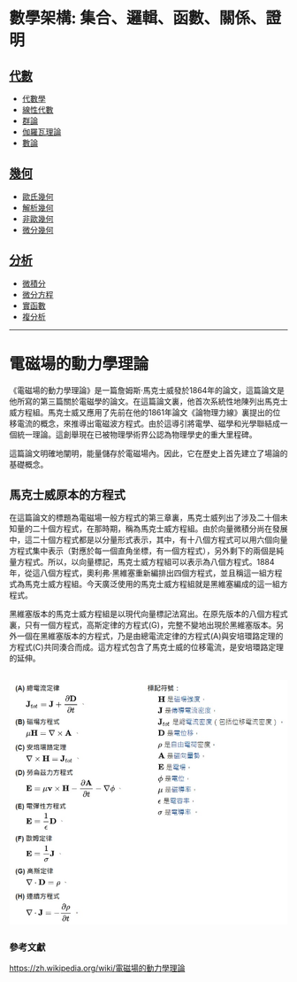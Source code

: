 # 數學架構: 集合、邏輯、函數、關係、證明
## [代數](https://zh.wikipedia.org/zh-tw/%E4%BB%A3%E6%95%B0)
* [代數學](https://zh-yue.wikipedia.org/wiki/%E4%BB%A3%E6%95%B8%E5%AD%B8)
* [線性代數](https://zh.wikipedia.org/wiki/%E7%BA%BF%E6%80%A7%E4%BB%A3%E6%95%B0)
* [群論](https://zh.wikipedia.org/zh-tw/%E7%BE%A4%E8%AE%BA)
* [伽羅瓦理論](https://zh.wikipedia.org/zh-tw/%E4%BC%BD%E7%BE%85%E7%93%A6%E7%90%86%E8%AB%96)
* [數論](https://zh.wikipedia.org/zh-tw/%E6%95%B0%E8%AE%BA)
## [幾何](https://zh-yue.wikipedia.org/wiki/%E5%B9%BE%E4%BD%95%E5%AD%B8)
* [歐氏幾何](https://zh.wikipedia.org/zh-tw/%E6%AC%A7%E5%87%A0%E9%87%8C%E5%BE%97%E5%87%A0%E4%BD%95)
* [解析幾何](https://zh.wikipedia.org/zh-tw/%E8%A7%A3%E6%9E%90%E5%87%A0%E4%BD%95)
* [非歐幾何](https://zh.wikipedia.org/zh-tw/%E9%9D%9E%E6%AC%A7%E5%87%A0%E9%87%8C%E5%BE%97%E5%87%A0%E4%BD%95)
* [微分幾何](https://zh.wikipedia.org/zh-tw/%E5%BE%AE%E5%88%86%E5%87%A0%E4%BD%95)
## [分析](https://zh.wikipedia.org/zh-tw/%E6%95%B0%E5%AD%A6%E5%88%86%E6%9E%90)
* [微積分](https://zh.wikipedia.org/zh-tw/%E5%BE%AE%E7%A7%AF%E5%88%86%E5%AD%A6)
* [微分方程](https://zh.wikipedia.org/zh-tw/%E5%BE%AE%E5%88%86%E6%96%B9%E7%A8%8B)
* [實函數](https://zh.wikipedia.org/zh-tw/%E5%AE%9E%E5%87%BD%E6%95%B0)
* [複分析](https://zh.wikipedia.org/wiki/%E8%A4%87%E5%88%86%E6%9E%90)
---
# 電磁場的動力學理論
《電磁場的動力學理論》是一篇詹姆斯·馬克士威發於1864年的論文，這篇論文是他所寫的第三篇關於電磁學的論文。在這篇論文裏，他首次系統性地陳列出馬克士威方程組。馬克士威又應用了先前在他的1861年論文《論物理力線》裏提出的位移電流的概念，來推導出電磁波方程式。由於這導引將電學、磁學和光學聯結成一個統一理論。這創舉現在已被物理學術界公認為物理學史的重大里程碑。

這篇論文明確地闡明，能量儲存於電磁場內。因此，它在歷史上首先建立了場論的基礎概念。
## 馬克士威原本的方程式
在這篇論文的標題為電磁場一般方程式的第三章裏，馬克士威列出了涉及二十個未知量的二十個方程式，在那時期，稱為馬克士威方程組。由於向量微積分尚在發展中，這二十個方程式都是以分量形式表示，其中，有十八個方程式可以用六個向量方程式集中表示（對應於每一個直角坐標，有一個方程式），另外剩下的兩個是純量方程式。所以，以向量標記，馬克士威方程組可以表示為八個方程式。1884年，從這八個方程式，奧利弗·黑維塞重新編排出四個方程式，並且稱這一組方程式為馬克士威方程組。今天廣泛使用的馬克士威方程組就是黑維塞編成的這一組方程式。

黑維塞版本的馬克士威方程組是以現代向量標記法寫出。在原先版本的八個方程式裏，只有一個方程式，高斯定律的方程式(G)，完整不變地出現於黑維塞版本。另外一個在黑維塞版本的方程式，乃是由總電流定律的方程式(A)與安培環路定理的方程式(C)共同湊合而成。這方程式包含了馬克士威的位移電流，是安培環路定理的延伸。

![馬克士威原本的方程式](../image/Maxwell's-original-equations.jpg)
---
### 參考文獻
https://zh.wikipedia.org/wiki/電磁場的動力學理論